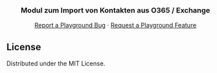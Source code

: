 <p align="center">
  <h3 align="center">Modul zum Import von Kontakten aus O365 / Exchange</h3>

  <p align="center">
    <a href="https://github.com/casoon/starface-module/issues">Report a Playground Bug</a>
    ·
    <a href="https://github.com/casoon/starface-module/issues">Request a Playground Feature</a>
  </p>
</p>

## License

Distributed under the MIT License.
